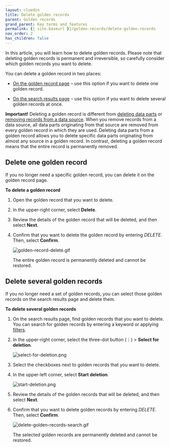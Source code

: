 ```yaml
---
layout: cluedin
title: Delete golden records
parent: Golden records
grand_parent: Key terms and features
permalink: {{ site.baseurl }}/golden-records/delete-golden-records
nav_order: 2
has_children: false
---
```


In this article, you will learn how to delete golden records. Please note that deleting golden records is permanent and irreversible, so carefully consider which golden records you want to delete.

You can delete a golden record in two places:

- [On the golden record page](#delete-one-golden-record) – use this option if you want to delete one golden record.

- [On the search results page](#delete-several-golden-records) – use this option if you want to delete several golden records at once.

**Important!** Deleting a golden record is different from [deleting data parts](/golden-records/delete-data-parts-from-golden-records) or [removing records from a data source](/integration/additional-operations-on-records/remove-records). When you remove records from a data source, all data parts originating from that source are removed from every golden record in which they are used. Deleting data parts from a golden record allows you to delete specific data parts originating from almost any source in a golden record. In contrast, deleting a golden record means that the entire record is permanently removed.

## Delete one golden record

If you no longer need a specific golden record, you can delete it on the golden record page.

**To delete a golden record**

1. Open the golden record that you want to delete.

1. In the upper-right corner, select **Delete**.

1. Review the details of the golden record that will be deleted, and then select **Next**.

1. Confirm that you want to delete the golden record by entering _DELETE_. Then, select **Confirm**.

    ![golden-record-delete.gif](../../assets/images/golden-records/golden-record-delete.gif)

    The entire golden record is permanently deleted and cannot be restored.

## Delete several golden records

If you no longer need a set of golden records, you can select those golden records on the search results page and delete them.

**To delete several golden records**

1. On the search results page, find golden records that you want to delete. You can search for golden records by entering a keyword or applying [filters](/key-terms-and-features/filters).

1. In the upper-right corner, select the three-dot button (⋮) > **Select for deletion**.

    ![select-for-deletion.png](../../assets/images/golden-records/select-for-deletion.png)

1. Select the checkboxes next to golden records that you want to delete.

1. In the upper-left corner, select **Start deletion**.

    ![start-deletion.png](../../assets/images/golden-records/start-deletion.png)

1. Review the details of the golden records that will be deleted, and then select **Next**.

1. Confirm that you want to delete golden records by entering _DELETE_. Then, select **Confirm**.

    ![delete-golden-records-search.gif](../../assets/images/golden-records/delete-golden-records-search.gif)

    The selected golden records are permanently deleted and cannot be restored.
